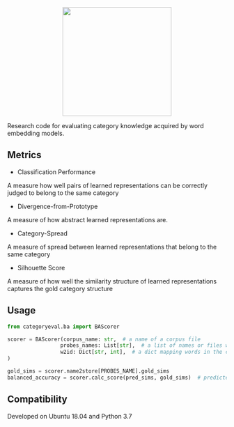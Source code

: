 <div align="center">
 <img src="images/logo.png" width="250"> 
</div>

Research code for evaluating category knowledge acquired by word embedding models.

## Metrics

- Classification Performance

A measure how well pairs of learned representations can be correctly judged to belong to the same category

- Divergence-from-Prototype

A measure of how abstract learned representations are.

-  Category-Spread 

A measure of spread between learned representations that belong to the same category

-  Silhouette Score

A measure of how well the similarity structure of learned representations captures the gold category structure 


## Usage

```python
from categoryeval.ba import BAScorer

scorer = BAScorer(corpus_name: str,  # a name of a corpus file
                 probes_names: List[str],  # a list of names or files with probe words and their gold category labels
                 w2id: Dict[str, int],  # a dict mapping words in the corpus to IDs
)

gold_sims = scorer.name2store[PROBES_NAME].gold_sims
balanced_accuracy = scorer.calc_score(pred_sims, gold_sims)  # predicted, and gold similarity matrices for probe words
```
## Compatibility

Developed on Ubuntu 18.04 and Python 3.7